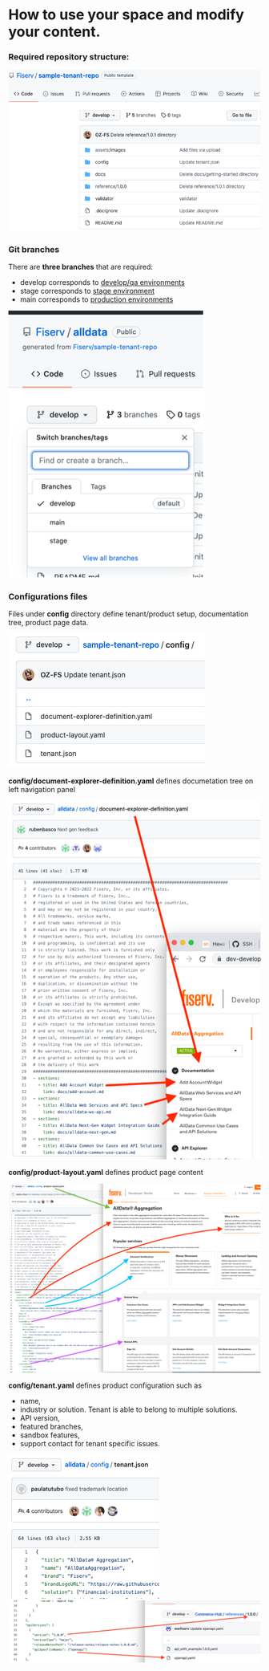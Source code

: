 # How to use your space and modify your content.

### Required repository structure:

![repository structure](./images/repo-file-structure.png "repository structure")


### Git branches
There are **three branches** that are required:
  - develop corresponds to [develop/qa environments](https://dev-developerstudio.fiserv.com)
  - stage corresponds to [stage environment](https://stage-developerstudio.fiserv.com)
  - main corresponds to [production environments](https://developer.fiserv.com)

![git branches](./images/gitHubBranches.png "git branches")


### Configurations files 
Files under **config** directory define tenant/product setup, documentation tree, product page data.

![config files](./images/config-files.png "config files")


**config/document-explorer-definition.yaml** defines documetation tree on left navigation panel

![doc tree](./images/docs-tree.png "doc tree")


**config/product-layout.yaml** defines product page content

![product page](./images/product-layout.png "product page")


**config/tenant.yaml** defines product configuration such as 
  - name, 
  - industry or solution. Tenant is able to belong to multiple solutions.
  - API version, 
  - featured branches, 
  - sandbox features, 
  - support contact for tenant specific issues.

![tenant config](./images/tenant-config.png)
![api version](./images/api-version.png)
